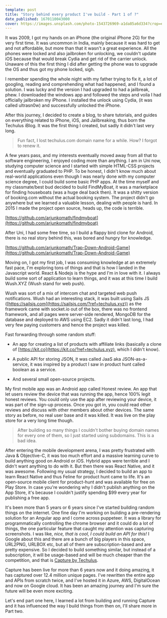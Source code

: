 ```yaml
---
template: post
title: "Story behind every product I've build - Part 1 of ?"
date_published: 1670110043000
cover: https://images.unsplash.com/photo-1543726969-a1da85a6d334?crop=entropy&cs=tinysrgb&fit=max&fm=jpg&ixid=MnwxMTc3M3wwfDF8c2VhcmNofDN8fHN0b3J5fGVufDB8fHx8MTY2OTI5MjA1OQ&ixlib=rb-4.0.3&q=80&w=2000
---
```


It was 2009, I got my hands on an iPhone (the original iPhone 2G) for the very first time. It was uncommon in India, mainly because it was hard to get and not affordable, but more than that it wasn't a great experience. All the phones were locked and also jailbroken for unlocking, we couldn't update iOS because that would break Cydia and get rid of the carrier unlock. Unaware of this the first thing I did after getting the phone was to upgrade the OS and thus got my phone locked, sigh.

I remember spending the whole night with my father trying to fix it, a lot of googling, reading and comprehending what had happened, and I found a solution. I was lucky and the version I had upgraded to had a jailbreak, phew. I downloaded the windows app and followed the steps and voila I had officially jailbroken my iPhone. I installed the unlock using Cydia, (it was called ultrasn0w) and successfully unlocked the iPhone.

After this journey, I decided to create a blog, to share tutorials, and guides on everything related to iPhone, iOS, and Jailbreaking, thus born the Techulus iBlog. It was the first thing I created, but sadly it didn't last very long.

> Fun fact, I lost techulus.com domain name for a while. How? I forgot to renew it.

A few years pass, and my interests eventually moved away from all that to software engineering, I enjoyed coding more than anything. I am in Uni now, studying computer science and I started with simple HTML-CSS projects and eventually graduated to PHP. To be honest, I didn't know much about real-world applications even though I was nearly done with my computer science degree, I could build some basic PHP apps. At the time myself and my classmate/best bud decided to build FindMyBoat, it was a marketplace for finding houseboats (was a huge deal back then). It was a shitty version of booking.com without the actual booking system. The project didn't go anywhere but we learned a valuable lesson, dealing with people is hard. In 2015 I made the project open source, heads up, the code is terrible.

[https://github.com/arjunkomath/findmyboat](https://github.com/arjunkomath/findmyboat)

After Uni, I had some free time, so I build a flappy bird clone for Android, there is no real story behind this, was bored and hungry for knowledge.

[https://github.com/arjunkomath/Trap-Down-Android-Game](https://github.com/arjunkomath/Trap-Down-Android-Game)

Moving on, I got my first job, I was consuming knowledge at an extremely fast pace, I'm exploring tons of things and that is how I landed in the Javascript world. React & Nodejs is the hype and I'm in love with it. I always build some sort of application to learn things, and it was at this time I build Wush.XYZ (Wush stand for web push).

Wush was sort of a mix of intercom chat and targeted web push notifications. Wush had an interesting stack, it was built using Sails JS ([https://sailsjs.com](https://sailsjs.com/?ref=techulus.xyz)) as the framework came with socket.io out of the box, there was no frontend framework, and all pages were server-side rendered, MongoDB for the database and deployed to AWS using EC2. Sadly it didn't last long, I had very few paying customers and hence the project was killed.

Fast forwarding through some random stuff:

* An app for creating a list of products with affiliate links (basically a clone of [https://kit.co](https://kit.co/?ref=techulus.xyz), which I didn't know).
    
* A public API for storing JSON, it was called JaaS aka JSON-as-a-service, it was inspired by a product I saw in product hunt called boolean as a service.
    
* And several small open-source projects.
    

My first mobile app was an Android app called Honest review. An app that let users review the device that was running the app, hence 100% legit honest reviews. You could only use the app after reviewing your device, it was part of the sign-up process. Once you got in, you could read other reviews and discuss with other members about other devices. The same story as before, no real user base and it was killed. It was live on the play store for a very long time though.

> After building so many things I couldn't bother buying domain names for every one of them, so I just started using subdomains. This is a bad idea.

After entering the mobile development arena, I was pretty frustrated with Java & Objective-C, it was too much effort and a massive learning curve to build anything good on Android or iOS. Hybrid apps were terrible and I didn't want anything to do with it. But then there was React Native, and it was awesome. Following my usual strategy, I decided to build an app to learn React Native and thus Feline for product hunt came to life. It's an open-source mobile client for product-hunt and was available for free on Play Store. In case you're wondering why I didn't publish anything on the App Store, it's because I couldn't justify spending $99 every year for publishing a free app.

It's been more than 5 years or 6 years since I've started building random things on the internet. One fine day I'm working on building a pre-rendering solution for an Angular app and I come across puppeteer. It was a library for programmatically controlling the chrome browser and it could do a lot of things, the one particular feature that caught my attention was capturing screenshots. I was like, *nice, that is cool, I could build an API for this!* I Google about this and there are a bunch of big players in this space, URL2PNG, URLBOX etc, but all of them are subscription-based and are pretty expensive. So I decided to build something similar, but instead of a subscription, it will be usage-based and will be much cheaper than the competition, and that is [Capture by Techulus](https://github.com/arjunkomath/Feline-for-Product-Hunt).

Capture has been live for more than 6 years now and it doing amazing, it has captured over 12.4 million unique pages. I've rewritten the entire app and APIs from scratch twice, and I've hosted it in Azure, AWS, DigitalOcean and now on Google cloud. It has been an amazing journey and I'm sure the future will be even more exciting.

Let's end part one here, I learned a lot from building and running Capture and it has influenced the way I build things from then on, I'll share more in Part two.